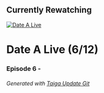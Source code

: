 ﻿
## Currently Rewatching

[![Date A Live](https://s4.anilist.co/file/anilistcdn/media/anime/cover/medium/bx15583-rTuRqDFTM1UZ.png)](https://anilist.co/anime/15583)

# Date A Live (6/12)

### Episode 6 - 

###### *Generated with [Taiga Update Git](https://github.com/nike4613/taiga-update-git)*